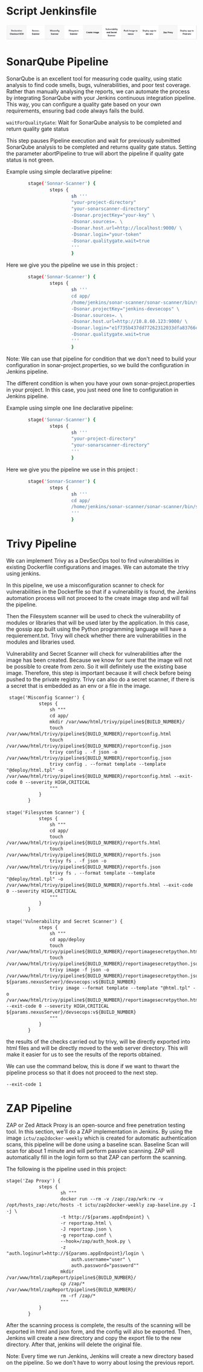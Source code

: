 # **Script Jenkinsfile**

![dockerfile-before](/images/full-pipeline.png)
 
# SonarQube Pipeline

SonarQube is an excellent tool for measuring code quality, using static analysis to find code smells, bugs, vulnerabilities, and poor test coverage. Rather than manually analysing the reports, we can automate the process by integrating SonarQube with your Jenkins continuous integration pipeline. This way, you can configure a quality gate based on your own requirements, ensuring bad code always fails the build.

`waitForQualityGate`: Wait for SonarQube analysis to be completed and return quality gate status

This step pauses Pipeline execution and wait for previously submitted SonarQube analysis to be completed and returns quality gate status. Setting the parameter abortPipeline to true will abort the pipeline if quality gate status is not green.

Example using simple declarative pipeline:

```bash
        stage('Sonnar-Scanner') {
                steps {
                        sh '''
                        "your-project-directory"
                        "your-sonarscanner-directory"
                        -Dsonar.projectKey="your-key" \
                        -Dsonar.sources=. \
                        -Dsonar.host.url=http://localhost:9000/ \
                        -Dsonar.login="your-token"
                        -Dsonar.qualitygate.wait=true
                        '''
                        }
```

Here we give you the pipeline we use in this project :

```bash
        stage('Sonnar-Scanner') {
                steps {
                        sh '''
                        cd app/
                        /home/jenkins/sonar-scanner/sonar-scanner/bin/sonar-scanner \
                        -Dsonar.projectKey="jenkins-devsecops" \
                        -Dsonar.sources=. \
                        -Dsonar.host.url=http://10.8.60.123:9000/ \
                        -Dsonar.login="e1f735b437dd77262312033dfa83766cdbc3508c" \
                        -Dsonar.qualitygate.wait=true
                        '''
                        }
```

Note: We can use that pipeline for condition that we don't need to build your configuration in sonar-project.properties, so we build the configuration in Jenkins pipeline.

The different condition is when you have your own sonar-project.properties in your project. In this case, you just need one line to configuration in Jenkins pipeline.

Example using simple one line declarative pipeline:

```bash
        stage('Sonnar-Scanner') {
                steps {
                        sh '''
                        "your-project-directory"
                        "your-sonarscanner-directory"
                        '''
                        }
```

Here we give you the pipeline we use in this project :

```bash
        stage('Sonnar-Scanner') {
                steps {
                        sh '''
                        cd app/
                        /home/jenkins/sonar-scanner/sonar-scanner/bin/sonar-scanner
                        '''
                        }
```

# Trivy Pipeline

We can implement Trivy as a DevSecOps tool to find vulnerabilities in existing Dockerfile configurations and images. We can automate the trivy
using jenkins.

In this pipeline, we use a misconfiguration scanner to check for vulnerabilities in the Dockerfile so that if a vulnerability is found, the Jenkins automation process will not proceed to the create image step and will fail the pipeline.

Then the Filesystem scanner will be used to check the vulnerability of modules or libraries that will be used later by the application. In this case, the gossip app built using the Python programming language will have a requierement.txt. Trivy will check whether there are vulnerabilities in the modules and libraries used.

Vulnerability and Secret Scanner will check for vulnerabilities after the image has been created. Because we know for sure that the image will not be possible to create from zero. So it will definitely use the existing base image. Therefore, this step is important because it will check before being pushed to the private registry. Trivy can also do a secret scanner, if there is a secret that is embedded as an env or a file in the image.

```
 stage('Misconfig Scanner') {
            steps {
                sh """
                cd app/
                mkdir /var/www/html/trivy/pipeline${BUILD_NUMBER}/
                touch /var/www/html/trivy/pipeline${BUILD_NUMBER}/reportconfig.html
                touch /var/www/html/trivy/pipeline${BUILD_NUMBER}/reportconfig.json
                trivy config . -f json -o /var/www/html/trivy/pipeline${BUILD_NUMBER}/reportconfig.json
                trivy config . --format template --template "@deploy/html.tpl" -o /var/www/html/trivy/pipeline${BUILD_NUMBER}/reportconfig.html --exit-code 0 --severity HIGH,CRITICAL
                """
            }
        }

stage('Filesystem Scanner') {
            steps {
                sh """
                cd app/
                touch /var/www/html/trivy/pipeline${BUILD_NUMBER}/reportfs.html
                touch /var/www/html/trivy/pipeline${BUILD_NUMBER}/reportfs.json
                trivy fs . -f json -o /var/www/html/trivy/pipeline${BUILD_NUMBER}/reportfs.json
                trivy fs . --format template --template "@deploy/html.tpl" -o /var/www/html/trivy/pipeline${BUILD_NUMBER}/reportfs.html --exit-code 0 --severity HIGH,CRITICAL
                """
            }
        }

stage('Vulnerability and Secret Scanner') {
            steps {
                sh """
                cd app/deploy
                touch /var/www/html/trivy/pipeline${BUILD_NUMBER}/reportimagesecretpython.html
                touch /var/www/html/trivy/pipeline${BUILD_NUMBER}/reportimagesecretpython.json
                trivy image -f json -o /var/www/html/trivy/pipeline${BUILD_NUMBER}/reportimagesecretpython.json ${params.nexusServer}/devsecops:v${BUILD_NUMBER}
                trivy image --format template --template "@html.tpl" -o /var/www/html/trivy/pipeline${BUILD_NUMBER}/reportimagesecretpython.html --exit-code 0 --severity HIGH,CRITICAL ${params.nexusServer}/devsecops:v${BUILD_NUMBER}
                """
            }
        }
```

the results of the checks carried out by trivy, will be directly exported into html files and will be directly moved to the web server directory. This will make it easier for us to see the results of the reports obtained.

We can use the command below, this is done if we want to thwart the pipeline process so that it does not proceed to the next step.

```
--exit-code 1
```

# ZAP Pipeline
ZAP or Zed Attack Proxy is an open-source and free penetration testing tool. In this section, we'll do a ZAP implementation in Jenkins. By using the image ```ictu/zap2docker-weekly```  which is created for automatic authentication scans, this pipeline will be done using a baseline scan. Baseline Scan will scan for about 1 minute and will perform passive scanning. ZAP will automatically fill in the login form so that ZAP can perform the scanning. 

The following is the pipeline used in this project:

```
stage('Zap Proxy') {
            steps {
                    sh """
                    docker run --rm -v /zap:/zap/wrk:rw -v /opt/hosts_zap:/etc/hosts -t ictu/zap2docker-weekly zap-baseline.py -I -j \
                    -t http://${params.appEndpoint} \
                    -r reportzap.html \
                    -J reportzap.json \
                    -g reportzap.conf \
                    --hook=/zap/auth_hook.py \
                    -z "auth.loginurl=http://${params.appEndpoint}/login \
                        auth.username="user" \
                        auth.password="password""
                    mkdir /var/www/html/zapReport/pipeline${BUILD_NUMBER}/
                    cp /zap/* /var/www/html/zapReport/pipeline${BUILD_NUMBER}/
                    rm -rf /zap/*
                    """
            }
        }
```

After the scanning process is complete, the results of the scanning will be exported in html and json form, and the config will also be exported. Then, Jenkins will create a new directory and copy the export file to the new directory. After that, jenkins will delete the original file.

Note: Every time we run Jenkins, Jenkins will create a new directory based on the pipeline. So we don't have to worry about losing the previous report.
